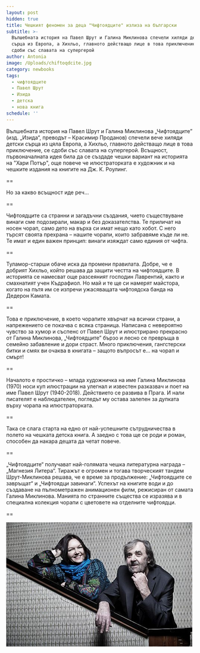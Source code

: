 ```yaml
---
layout: post
hidden: true
title: Чешкият феномен за деца "Чифтоядците" излиза на български
subtitle: >-
  Вълшебната история на Павел Шрут и Галина Миклинова спечели хиляди детски
  сърца из Европа, а Хихльо, главното действащо лице в това приключение, се
  сдоби със славата на супергерой
author: Antonia
image: /Uploads/chiftoqdcite.jpg
category: newbooks
tags:
  - чифтоядците
  - Павел Шрут
  - Изида
  - детска
  - нова книга
schedule: ''
---
```

Вълшебната история на Павел Шрут и Галина Миклинова „Чифтоядците” (изд. „Изида“, преводът – Красимир Проданов) спечели вече хиляди детски сърца из цяла Европа, а Хихльо, главното действащо лице в това приключение, се сдоби със славата на супергерой. Всъщност, първоначалната идея била да се създаде чешки вариант на историята на "Хари Потър", още повече че илюстраторката е художник и на чешките издания на книгите на Дж. К. Роулинг.

\==

Но за какво всъщност иде реч...

\==

Чифтоядците са странни и загадъчни създания, чието съществуване винаги сме подозирали, макар и без доказателства. Те приличат на носен чорап, само дето на върха си имат нещо като хобот. С него търсят своята прехрана – нашите чорапи, които забравяме къде ли не. Те имат и един важен принцип: винаги изяждат само единия от чифта.

\==

Туламор-старши обаче иска да промени правилата. Добре, че е добрият Хихльо, който решава да защити честта на чифтоядците. В историята се намесват още разсеяният господин Лаврентий, както и смахнатият учен Къдрафиол. Но май и те ще си намерят майстора, когато на пътя им се изпречи ужасяващата чифтоядска банда на Дедерон Камата.

\==

Това е приключение, в което чорапите хвърчат на всички страни, а напрежението се покачва с всяка страница. Написана с невероятно чувство за хумор и съспенс от Павел Шрут и илюстрирано прекрасно от Галина Миклинова, „Чифтоядците” бързо и лесно се превръща в семейно забавление и дори страст. Много приключения, гангстерски битки и смях ви очаква в книгата – защото въпросът е… на чорап и смърт!

\==

Началото е простичко – млада художничка на име Галина Миклинова (1970) носи куп илюстрации на улегнал и известен разказвач и поет на име Павел Шрут (1940-2018). Действието се развива в Прага. И нали писателят е наблюдателен, погледът му остава залепен за дупката върху чорапа на илюстраторката.

\==

Така се слага старта на едно от най-успешните сътрудничества в полето на чешката детска книга. А заедно с това ще се роди и роман, способен да накара децата да четат повече. 

\==

„Чифтоядците“ получават най-голямата чешка литературна награда – „Магнезия Литера“. Тиражът е огромен и тогава творческият тандем Шрут-Миклинова решава, че е време за продължение: „Чифтоядците се завръщат“ и „Чифтоядци завинаги“. Успехът на книгите води и до създаване на пълнометражен анимационен филм, режисиран от самата Галина Миклинова. Манията по странните същества се изразява и в специална колекция чорапи с цветовете на отделните чифтоядци.

\==

![](/Uploads/paveligalina.jpg)
